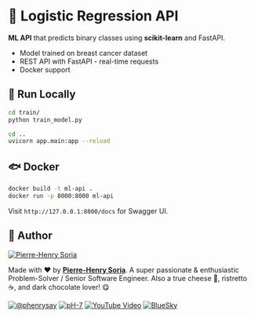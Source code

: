 # 🚀 Logistic Regression API

**ML API** that predicts binary classes using **scikit-learn** and FastAPI.

- Model trained on breast cancer dataset
- REST API with FastAPI - real-time requests
- Docker support

## 🔋 Run Locally

```bash
cd train/
python train_model.py

cd ..
uvicorn app.main:app --reload
```

## 🐟 Docker

```bash
docker build -t ml-api .
docker run -p 8000:8000 ml-api
```

Visit `http://127.0.0.1:8000/docs` for Swagger UI.


## 👋 Author

[![Pierre-Henry Soria](https://avatars0.githubusercontent.com/u/1325411?s=200)](https://ph7.me "Pierre-Henry Soria, Software Developer")

Made with ❤️ by **[Pierre-Henry Soria](https://pierrehenry.be)**. A super passionate & enthusiastic Problem-Solver / Senior Software Engineer. Also a true cheese 🧀, ristretto ☕️, and dark chocolate lover! 😋

[![@phenrysay](https://img.shields.io/badge/x-000000?style=for-the-badge&logo=x)](https://x.com/phenrysay "Follow Me on X")  [![pH-7](https://img.shields.io/badge/GitHub-100000?style=for-the-badge&logo=github&logoColor=white)](https://github.com/pH-7 "My GitHub")  [![YouTube Video](https://img.shields.io/badge/YouTube-FF0000?style=for-the-badge&logo=youtube&logoColor=white)](https://youtu.be/cWBuZ4DXGK4 "YouTube SucceedAI Video")  [![BlueSky](https://img.shields.io/badge/BlueSky-00A8E8?style=for-the-badge&logo=bluesky&logoColor=white)](https://bsky.app/profile/ph7s.bsky.social "Follow Me on BlueSky")
